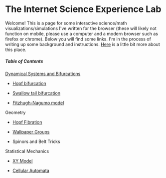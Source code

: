 # The Internet Science Experience Lab

Welcome! This is a page for some interactive science/math visualizations/simulations I've written for the browser (these will likely not function on mobile, please use a computer and a modern browser such as firefox or chrome). Below you will find some links. I'm in the process of writing up some background and instructions. [Here](https://experience-lab.github.io/philosophy) is a little bit more about this place.

##### Table of Contents  

[Dynamical Systems and Bifurcations](https://experience-lab.github.io/dynamical-systems)

* [Hopf bifurcation](https://experience-lab.github.io/hopf-bifurcation/)

* [Swallow tail bifurcation](https://experience-lab.github.io/swallowtail/)

* [Fitzhugh-Nagumo model](https://experience-lab.github.io/FitzHugh-Nagumo/)

Geometry

* [Hopf Fibration](https://math.berkeley.edu/~ragnar/hopf-explorer/)

* [Wallpaper Groups](https://topological-ragnar.github.io/kaleidoscopia/)

* Spinors and Belt Tricks

Statistical Mechanics

* [XY Model](http://math.berkeley.edu/~ragnar/xy)

* [Cellular Automata](https://experience-lab.github.io/cellular-automata/)
